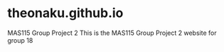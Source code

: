 # theonaku.github.io
MAS115 Group Project 2
This is the MAS115 Group Project 2 website for group 18
